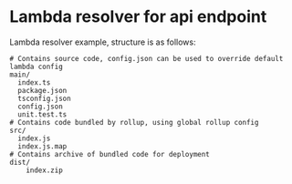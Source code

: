 # Lambda resolver for api endpoint

Lambda resolver example, structure is as follows:
```shell
# Contains source code, config.json can be used to override default lambda config
main/
  index.ts
  package.json
  tsconfig.json
  config.json  
  unit.test.ts
# Contains code bundled by rollup, using global rollup config
src/
  index.js
  index.js.map
# Contains archive of bundled code for deployment
dist/
    index.zip
```